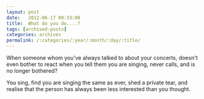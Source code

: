 ```yaml
---
layout: post
date:	2012-06-17 00:33:00
title:  What do you do....?
tags: [archived-posts]
categories: archives
permalink: /:categories/:year/:month/:day/:title/
---
```

When someone whom you've always talked to about your concerts, doesn't even bother to react when you tell them you are singing, never calls, and is no longer bothered?

You sing, find you are singing the same as ever, shed a private tear, and realise that the person has always been less interested than you thought.
